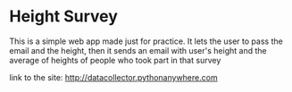 # Height Survey
This is a simple web app made just for practice. It lets the user to pass the email and the height, then it sends an email with user's height and 
the average of heights of people who took part in that survey

link to the site:
http://datacollector.pythonanywhere.com
